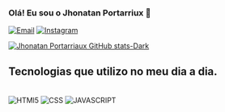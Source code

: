 ### Olá! Eu sou o Jhonatan Portarriux 👋

[![Email](https://img.shields.io/badge/Gmail-D14836?style=for-the-badge&logo=gmail&logoColor=white)](portarriauxjhonatan@gmail.com)
[![Instagram](https://img.shields.io/badge/Instagram-E4405F?style=for-the-badge&logo=instagram&logoColor=white)](https://www.instagram.com/jhonatan_portarriaux/)

[![Jhonatan Portarriaux GitHub stats-Dark](https://github-readme-stats.vercel.app/api?username=Portarriaux&show_icons=true&theme=dark#gh-dark-mode-only)](https://github.com/anuraghazra/github-readme-stats#gh-dark-mode-only)

## Tecnologias que utilizo no meu dia a dia.

<div style="display: inline_block"><br/>
    <img align="center" alt="HTMl5" src="https://img.shields.io/badge/HTML5-E34F26?style=for-the-badge&logo=html5&logoColor=white"/>
    <img align="center" alt="CSS" src="https://img.shields.io/badge/CSS3-1572B6?style=for-the-badge&logo=css3&logoColor=white"/>
    <img align="center" alt="JAVASCRIPT" src="https://img.shields.io/badge/JavaScript-F7DF1E?style=for-the-badge&logo=javascript&logoColor=black"/>
</div>
